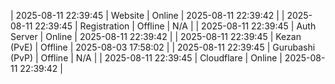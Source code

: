 | 2025-08-11 22:39:45 | Website | Online | 2025-08-11 22:39:42 |
| 2025-08-11 22:39:45 | Registration | Offline | N/A |
| 2025-08-11 22:39:45 | Auth Server | Online | 2025-08-11 22:39:42 |
| 2025-08-11 22:39:45 | Kezan (PvE) | Offline | 2025-08-03 17:58:02 |
| 2025-08-11 22:39:45 | Gurubashi (PvP) | Offline | N/A |
| 2025-08-11 22:39:45 | Cloudflare | Online | 2025-08-11 22:39:42 |
